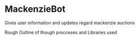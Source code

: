 # MackenzieBot
Gives user information and updates regard mackenzie auctions

Rough  Outline of though procceses and Libraries used
